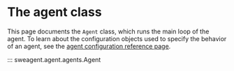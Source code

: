# The agent class

This page documents the `Agent` class, which runs the main loop of the agent.
To learn about the configuration objects used to specify the behavior of an agent,
see the [agent configuration reference page](agent_config.md).

::: sweagent.agent.agents.Agent